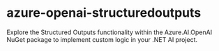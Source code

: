 # azure-openai-structuredoutputs
Explore the Structured Outputs functionality within the Azure.AI.OpenAI NuGet package to implement custom logic in your .NET AI project.
